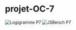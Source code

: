 # projet-OC-7

![Logigramme P7](https://user-images.githubusercontent.com/99485287/189906909-654335e6-851b-441c-9996-8d2879d46778.png)
![JSBench P7](https://user-images.githubusercontent.com/99485287/189907018-08e728e8-f089-44ee-afe7-90e45d3c1ac9.png)
